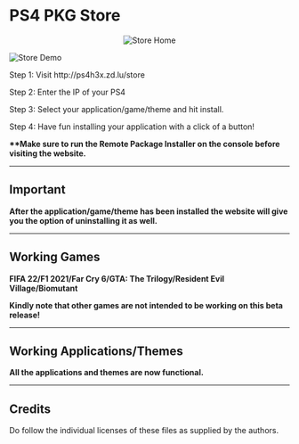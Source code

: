# PS4 PKG Store

<p align="center">
<img alt="Store Home" src="https://raw.githubusercontent.com/upal212/pkg-store/main/store-home.png"/></p>
<img alt="Store Demo" src="https://raw.githubusercontent.com/upal212/pkg-store/main/store-demo.png"/></p>

<p>Step 1: Visit http://ps4h3x.zd.lu/store</p>

Step 2: Enter the IP of your PS4

Step 3: Select your application/game/theme and hit install.

Step 4: Have fun installing your application with a click of a button!

<b>**Make sure to run the Remote Package Installer on the console before visiting the website.</b>

----------

## Important

<b>After the application/game/theme has been installed the website will give you the option of uninstalling it as well.</b>

----------

## Working Games

<b>FIFA 22/F1 2021/Far Cry 6/GTA: The Trilogy/Resident Evil Village/Biomutant</b>

<b>Kindly note that other games are not intended to be working on this beta release!</b>

----------

## Working Applications/Themes

<b>All the applications and themes are now functional.</b>

----------

## Credits

Do follow the individual licenses of these files as supplied by the authors.
